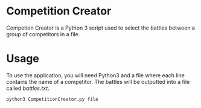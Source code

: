 # Competition Creator

Competion Creator is a Python 3 script used to select the battles between a group of competitors in a file.

# Usage

To use the application, you will need Python3 and a file where each line contains the name of a competitor. The battles will be outputted into a file called *battles.txt*.

```
python3 CompetitionCreator.py file
```
